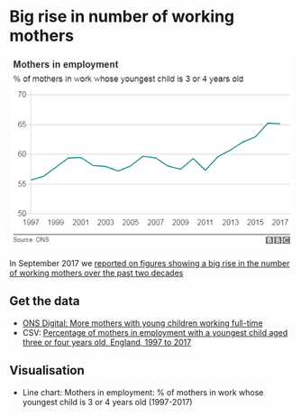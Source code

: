 # Big rise in number of working mothers

![](https://raw.githubusercontent.com/BBC-Data-Unit/working-mothers/master/Big%20rise%20in%20number%20of%20working%20mothers%20%20%20BBC%20News.png)

In September 2017 we [reported on figures showing a big rise in the number of working mothers over the past two decades](http://www.bbc.co.uk/news/business-41399493)

## Get the data 

* [ONS Digital: More mothers with young children working full-time](http://visual.ons.gov.uk/more-mothers-with-young-children-working-full-time/)
* CSV: [Percentage of mothers in employment with a youngest child aged three or four years old, England, 1997 to 2017](https://github.com/BBC-Data-Unit/working-mothers/blob/master/Percentage%20of%20mothers%20in%20employment%20with%20a%20youngest%20child%20aged%20three%20or%20four%20years%20old%2C%20England%201997%20to%202017.csv)

## Visualisation

* Line chart: Mothers in employment: % of mothers in work whose youngest child is 3 or 4 years old (1997-2017)
